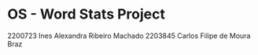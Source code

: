 # OS - Word Stats Project

 2200723 Ines Alexandra Ribeiro Machado
 2203845 Carlos Filipe de Moura Braz
